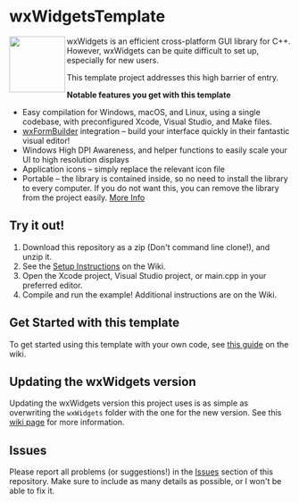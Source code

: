 # wxWidgetsTemplate
<img align="left" height="100" src="https://upload.wikimedia.org/wikipedia/commons/thumb/b/bb/WxWidgets.svg/2000px-WxWidgets.svg.png">

wxWidgets is an efficient cross-platform GUI library for C++. However, wxWidgets can be quite difficult to set up, especially for new users.

This template project addresses this high barrier of entry. 

**Notable features you get with this template**
- Easy compilation for Windows, macOS, and Linux, using a single codebase, with preconfigured Xcode, Visual Studio, and Make files.
- [wxFormBuilder](https://github.com/wxFormBuilder/wxFormBuilder) integration – build your interface quickly in their fantastic visual editor!
- Windows High DPI Awareness, and helper functions to easily scale your UI to high resolution displays
- Application icons – simply replace the relevant icon file
- Portable  – the library is contained inside, so no need to install the library to every computer. If you do not want this, you can remove the library from the project easily. [More Info](https://github.com/Ravbug/wxWidgetsTemplate/wiki/Referencing-wxWidgets-Externally-(Non-portable))


## Try it out!
1. Download this repository as a zip (Don't command line clone!), and unzip it.
2. See the [Setup Instructions](https://github.com/Ravbug/wxWidgetsTemplate/wiki/Building-the-Projects) on the Wiki.  
3. Open the Xcode project, Visual Studio project, or main.cpp in your preferred editor.
4. Compile and run the example!
Additional instructions are on the Wiki.

## Get Started with this template
To get started using this template with your own code, see [this guide](https://github.com/Ravbug/wxWidgetsTemplate/wiki/Getting-Started) on the wiki.

## Updating the wxWidgets version
Updating the wxWidgets version this project uses is as simple as overwriting the `wxWidgets` folder with the one for the new version. 
See this [wiki page](https://github.com/Ravbug/wxWidgetsTemplate/wiki/Updating-or-Resetting-wxWidgets) for more information.

## Issues
Please report all problems (or suggestions!) in the [Issues](https://github.com/Ravbug/wxWidgetsTemplate/issues) section of this repository. 
Make sure to include as many details as possible, or I won't be able to fix it.
